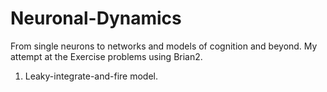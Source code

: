 # Neuronal-Dynamics
From single neurons to networks and models of cognition and beyond.
My attempt at the Exercise problems using Brian2.

1. Leaky-integrate-and-fire model.
